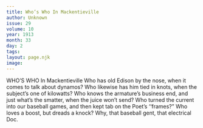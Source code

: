 ```yaml
---
title: Who’s Who In Mackentieville 
author: Unknown
issue: 29
volume: 10
year: 1913
month: 33
day: 2
tags:
layout: page.njk
image:
---
```

WHO’S WHO In Mackentieville    Who has old Edison by the nose, when it comes to talk about dynamos? Who likewise has him tied in knots, when the subject’s one of kilowatts? Who knows the armature’s business end, and just what’s the smatter, when the juice won’t send? Who turned the current into our baseball games, and then kept tab on the Poet’s ‘‘frames?” Who loves a boost, but dreads a knock? Why, that baseball gent, that electrical Doc. 




